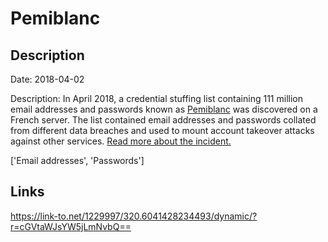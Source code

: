 # Pemiblanc

## Description

Date: 2018-04-02

Description:
In April 2018, a credential stuffing list containing 111 million email addresses and passwords known as <a href="https://www.troyhunt.com/the-111-million-pemiblanc-credential-stuffing-list" target="_blank" rel="noopener">Pemiblanc</a> was discovered on a French server. The list contained email addresses and passwords collated from different data breaches and used to mount account takeover attacks against other services. <a href="https://www.troyhunt.com/the-111-million-pemiblanc-credential-stuffing-list" target="_blank" rel="noopener">Read more about the incident.</a>


['Email addresses', 'Passwords']

## Links

https://link-to.net/1229997/320.6041428234493/dynamic/?r=cGVtaWJsYW5jLmNvbQ==